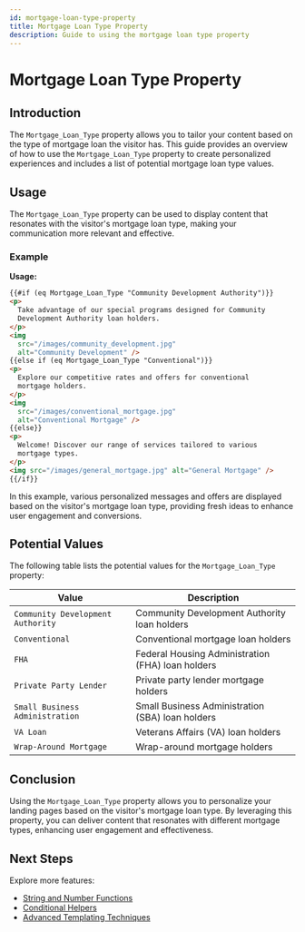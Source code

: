 ```yaml
---
id: mortgage-loan-type-property
title: Mortgage Loan Type Property
description: Guide to using the mortgage loan type property
---
```


# Mortgage Loan Type Property

## Introduction

The `Mortgage_Loan_Type` property allows you to tailor your content based on the type of mortgage loan the visitor has. This guide provides an overview of how to use the `Mortgage_Loan_Type` property to create personalized experiences and includes a list of potential mortgage loan type values.

## Usage

The `Mortgage_Loan_Type` property can be used to display content that resonates with the visitor's mortgage loan type, making your communication more relevant and effective.

### Example

**Usage:**

```html
{{#if (eq Mortgage_Loan_Type "Community Development Authority")}}
<p>
  Take advantage of our special programs designed for Community
  Development Authority loan holders.
</p>
<img
  src="/images/community_development.jpg"
  alt="Community Development" />
{{else if (eq Mortgage_Loan_Type "Conventional")}}
<p>
  Explore our competitive rates and offers for conventional
  mortgage holders.
</p>
<img
  src="/images/conventional_mortgage.jpg"
  alt="Conventional Mortgage" />
{{else}}
<p>
  Welcome! Discover our range of services tailored to various
  mortgage types.
</p>
<img src="/images/general_mortgage.jpg" alt="General Mortgage" />
{{/if}}
```

In this example, various personalized messages and offers are displayed based on the visitor's mortgage loan type, providing fresh ideas to enhance user engagement and conversions.

## Potential Values

The following table lists the potential values for the `Mortgage_Loan_Type` property:

| Value                             | Description                                       |
| --------------------------------- | ------------------------------------------------- |
| `Community Development Authority` | Community Development Authority loan holders      |
| `Conventional`                    | Conventional mortgage loan holders                |
| `FHA`                             | Federal Housing Administration (FHA) loan holders |
| `Private Party Lender`            | Private party lender mortgage holders             |
| `Small Business Administration`   | Small Business Administration (SBA) loan holders  |
| `VA Loan`                         | Veterans Affairs (VA) loan holders                |
| `Wrap-Around Mortgage`            | Wrap-around mortgage holders                      |

## Conclusion

Using the `Mortgage_Loan_Type` property allows you to personalize your landing pages based on the visitor's mortgage loan type. By leveraging this property, you can deliver content that resonates with different mortgage types, enhancing user engagement and effectiveness.

## Next Steps

Explore more features:

- [String and Number Functions](/docs/personalization/hero-string-number-functions)
- [Conditional Helpers](/docs/personalization/hero-conditional-helpers)
- [Advanced Templating Techniques](/docs/personalization/hero-advanced-techniques)
